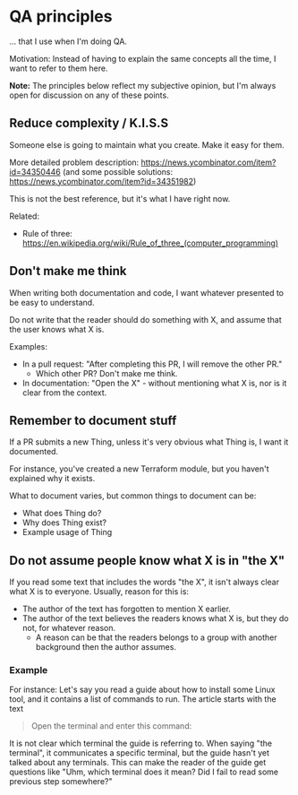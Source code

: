 # QA principles

... that I use when I'm doing QA.

Motivation: Instead of having to explain the same concepts all the time, I want to refer to them here.

**Note:** The principles below reflect my subjective opinion, but I'm always open for discussion on any of these points.

## Reduce complexity / K.I.S.S

Someone else is going to maintain what you create. Make it easy for them.

More detailed problem description: https://news.ycombinator.com/item?id=34350446 (and some possible solutions: https://news.ycombinator.com/item?id=34351982)

This is not the best reference, but it's what I have right now.

Related:
* Rule of three: https://en.wikipedia.org/wiki/Rule_of_three_(computer_programming)

## Don't make me think

When writing both documentation and code, I want whatever presented to be easy to understand.

Do not write that the reader should do something with X, and assume that the user knows what X is.

Examples:
* In a pull request: "After completing this PR, I will remove the other PR."
    * Which other PR? Don't make me think.
* In documentation: "Open the X" - without mentioning what X is, nor is it clear from the context.


## Remember to document stuff

If a PR submits a new Thing, unless it's very obvious what Thing is, I want it documented.

For instance, you've created a new Terraform module, but you haven't explained why it exists.

What to document varies, but common things to document can be:

* What does Thing do?
* Why does Thing exist?
* Example usage of Thing

## Do not assume people know what X is in "the X"

If you read some text that includes the words "the X", it isn't always clear what X is to everyone. Usually, reason for this is:

* The author of the text has forgotten to mention X earlier.
* The author of the text believes the readers knows what X is, but they do not, for whatever reason.
  * A reason can be that the readers belongs to a group with another background then the author assumes.

### Example

For instance: Let's say you read a guide about how to install some Linux tool, and it contains a list of commands to run. The article starts with the text

> Open the terminal and enter this command:

It is not clear which terminal the guide is referring to. When saying "the terminal", it communicates a specific terminal, but the guide hasn't yet talked about any terminals. This can make the reader of the guide get questions like "Uhm, which terminal does it mean? Did I fail to read some previous step somewhere?"


